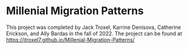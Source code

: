 # Millenial Migration Patterns

This project was completed by Jack Troxel, Karrine Denisova, Catherine Erickson, and Ally Bardas in the fall of 2022. The project can be found at https://jtroxel7.github.io/Millenial-Migration-Patterns/
